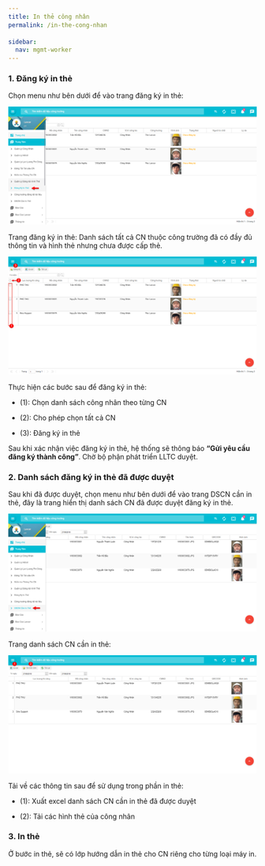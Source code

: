 ```yaml
---
title: In thẻ công nhân
permalink: /in-the-cong-nhan

sidebar:
  nav: mgmt-worker
---
```

### **1. Đăng ký in thẻ**

Chọn menu như bên dưới để vào trang đăng ký in thẻ:

![](assets/CardWorker/145b6b0ed1f8105e33e809bca4e3c0e0.png)

Trang đăng ký in thẻ: Danh sách tất cả CN thuộc công trường đã có đầy đủ thông
tin và hình thẻ nhưng chưa được cấp thẻ.

![](assets/CardWorker/abd435b26d0060b16c0986ed736b09d7.png)

Thực hiện các bước sau để đăng ký in thẻ:

* (1): Chọn danh sách công nhân theo từng CN

* (2): Cho phép chọn tất cả CN

* (3): Đăng ký in thẻ

Sau khi xác nhận việc đăng ký in thẻ, hệ thống sẽ thông báo **“Gửi yêu cầu đăng
ký thành công”**. Chờ bộ phận phát triển LLTC duyệt.

### **2. Danh sách đăng ký in thẻ đã được duyệt**

Sau khi đã được duyệt, chọn menu như bên dưới để vào trang DSCN cần in thẻ, đây
là trang hiển thị danh sách CN đã được duyệt đăng ký in thẻ.

![](assets/CardWorker/625c3b139b25b8fd0e247b4cdf8a7e93.png)

Trang danh sách CN cần in thẻ:

![](assets/CardWorker/a2490f32d9718aacea6a13481f55c365.png)

Tải về các thông tin sau để sử dụng trong phần in thẻ:

* (1): Xuất excel danh sách CN cần in thẻ đã được duyệt

* (2): Tải các hình thẻ của công nhân

### **3. In thẻ**

Ở bước in thẻ, sẽ có lớp hướng dẫn in thẻ cho CN riêng cho từng loại máy in.
